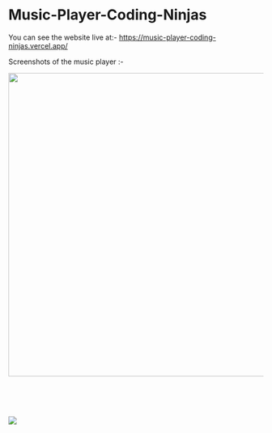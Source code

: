 # Music-Player-Coding-Ninjas

You can see the website live at:-
https://music-player-coding-ninjas.vercel.app/

Screenshots of the music player :-

<img src ="https://github.com/itsdhruvarora/Music-Player-Coding-Ninjas/blob/main/Screenshot%202022-04-24%20at%2010-04-53%20Ninja%20Studio%20-%20Music%20Player.png" height = 600px width= 1100px>

<br> <br> <br>

<img src = "https://github.com/itsdhruvarora/Music-Player-Coding-Ninjas/blob/main/Screenshot%202022-04-24%20at%2010-09-14%20Playlist-1.png">
